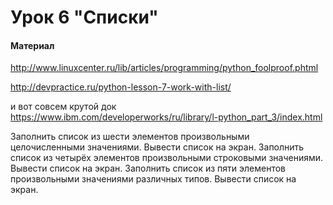 # Урок 6 "Списки"

#### Материал

http://www.linuxcenter.ru/lib/articles/programming/python_foolproof.phtml

http://devpractice.ru/python-lesson-7-work-with-list/

и вот совсем крутой док https://www.ibm.com/developerworks/ru/library/l-python_part_3/index.html

Заполнить список из шести элементов произвольными целочисленными значениями. Вывести список на экран.
Заполнить список из четырёх элементов произвольными строковыми значениями. Вывести список на экран.
Заполнить список из пяти элементов произвольными значениями различных типов. Вывести список на экран.